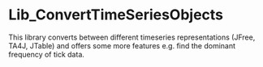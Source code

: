 # Lib_ConvertTimeSeriesObjects
This library converts between different timeseries representations (JFree, TA4J, JTable) and offers some more features e.g. find the dominant frequency of tick data.
